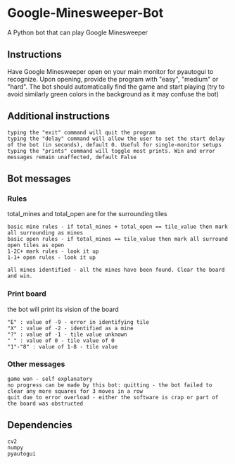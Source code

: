 # Google-Minesweeper-Bot
A Python bot that can play Google Minesweeper


## Instructions
Have Google Minesweeper open on your main monitor for pyautogui to recognize. Upon opening, provide the program with "easy", "medium" or "hard". The bot should automatically find the game and start playing (try to avoid similarly green colors in the background as it may confuse the bot)

## Additional instructions
```
typing the "exit" command will quit the program
typing the "delay" command will allow the user to set the start delay of the bot (in seconds), default 0. Useful for single-monitor setups
typing the "prints" command will toggle most prints. Win and error messages remain unaffected, default False
```

## Bot messages
### Rules
total_mines and total_open are for the surrounding tiles
```
basic mine rules - if total_mines + total_open == tile_value then mark all surrounding as mines
basic open rules - if total_mines == tile_value then mark all surround open tiles as open
1-2C+ mark rules - look it up
1-1+ open rules - look it up

all mines identified - all the mines have been found. Clear the board and win.
```
### Print board
the bot will print its vision of the board
```
"E" : value of -9 - error in identifying tile
"X" : value of -2 - identified as a mine
"?" : value of -1 - tile value unknown
" " : value of 0 - tile value of 0
"1"-"8" : value of 1-8 - tile value
```
### Other messages
```
game won - self explanatory
no progress can be made by this bot: quitting - the bot failed to clear any more squares for 3 moves in a row
quit due to error overload - either the software is crap or part of the board was obstructed
```

## Dependencies 
```
cv2
numpy
pyautogui
```



